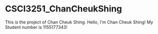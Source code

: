 # CSCI3251_ChanCheukShing
This is the project of Chan Cheuk Shing.
Hello, I'm Chan Cheuk Shing!
My Student number is 1155177343!

